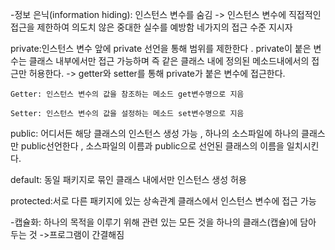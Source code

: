 -정보 은닉(information hiding): 인스턴스 변수를 숨김 -> 인스턴스 변수에 직접적인 접근을 제한하여 의도치 않은 중대한 실수를 예방함 네가지의 접근 수준 지시자 

  private:인스턴스 변수 앞에 private 선언을 통해 범위를 제한한다 . private이 붙은 변수는 클래스 내부에서만 접근 가능하며 즉 같은 클래스 내에 정의된 메소드내에서의 접근만 허용한다.
  -> getter와 setter를 통해 private가 붙은 변수에 접근한다.

    Getter: 인스턴스 변수의 값을 참조하는 메소드 get변수명으로 지음 

    Setter: 인스턴스 변수의 값을 설정하는 메소드 set변수명으로 지음 

  public: 어디서든 해당 클래스의 인스턴스 생성 가능 , 하나의 소스파일에 하나의 클래스만 public선언한다 , 소스파일의 이름과 public으로 선언된 클래스의 이름을 일치시킨다.

  default: 동일 패키지로 묶인 클래스 내에서만 인스턴스 생성 허용 

  protected:서로 다른 패키지에 있는 상속관계 클래스에서 인스턴스 변수에 접근 가능

  -캡슐화: 하나의 목적을 이루기 위해 관련 있는 모든 것을 하나의 클래스(캡슐)에 담아 두는 것 ->프로그램이 간결해짐  

  
  
  
